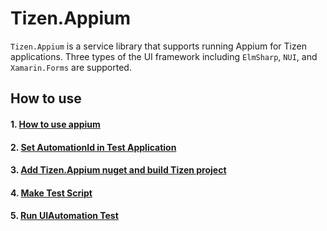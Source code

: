 # Tizen.Appium
`Tizen.Appium` is a service library that supports running Appium for Tizen applications.
Three types of the UI framework including `ElmSharp`, `NUI`, and `Xamarin.Forms` are supported.

## How to use

#### 1. [How to use appium](https://github.com/Samsung/Tizen.Appium/wiki/How-to-use-appium)

#### 2. [Set AutomationId in Test Application](https://github.com/Samsung/Tizen.Appium/wiki/Set-AutomationId-in-Test-Application)

#### 3. [Add Tizen.Appium nuget and build Tizen project](https://github.com/Samsung/Tizen.Appium/wiki/Add-Tizen.Appium-nuget-and-build-Tizen-project)

#### 4. [Make Test Script](https://github.com/Samsung/Tizen.Appium/wiki/Make-Test-Script)

#### 5. [Run UIAutomation Test](https://github.com/Samsung/Tizen.Appium/wiki/Run-UIAutomation-Test)
